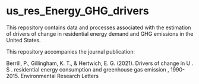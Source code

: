 # us_res_Energy_GHG_drivers
This repository contains data and processes associated with the estimation of drivers of change in residential energy demand and GHG emissions in the United States.

This repository accompanies the journal publication: 

Berrill, P., Gillingham, K. T., & Hertwich, E. G. (2021). Drivers of change in U . S . residential energy consumption and greenhouse gas emission , 1990-2015. Environmental Research Letters
